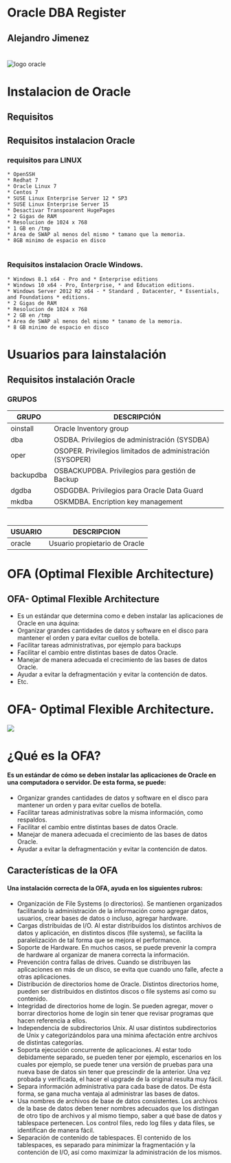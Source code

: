 # Oracle DBA Register 
## Alejandro Jimenez   
# 
![logo oracle](https://cdn.ttgtmedia.com/visuals/German/article/Oracle-Open-World-Hero.jpg
)



# Instalacion de Oracle

## Requisitos
## Requisitos instalacion Oracle

### requisitos para LINUX
    * OpenSSH
    * Redhat 7
    * Oracle Linux 7
    * Centos 7
    * SUSE Linux Enterprise Server 12 * SP3
    * SUSE Linux Enterprise Server 15
    * Desactivar Transpoarent HugePages
    * 2 Gigas de RAM
    * Resolucion de 1024 x 768
    * 1 GB en /tmp
    * Area de SWAP al menos del mismo * tamano que la memoria.
    * 8GB minimo de espacio en disco

#  

### Requisitos instalacion Oracle Windows.

    * Windows 8.1 x64 - Pro and * Enterprise editions
    * Windows 10 x64 - Pro, Enterprise, * and Education editions.
    * Windows Server 2012 R2 x64 - * Standard , Datacenter, * Essentials, and Foundations * editions.
    * 2 Gigas de RAM
    * Resolucion de 1024 x 768
    * 2 GB en /tmp
    * Area de SWAP al menos del mismo * tanamo de la memoria.
    * 8 GB minimo de espacio en disco

 # 


# Usuarios para lainstalación

## Requisitos instalación Oracle
### GRUPOS

|GRUPO       |  DESCRIPCIÓN |
|------------|------------------------|
|oinstall | Oracle Inventory group| 
|dba        | OSDBA. Privilegios de administración (SYSDBA)|
|oper       | OSOPER. Privilegios limitados de administración (SYSOPER)|
| backupdba | OSBACKUPDBA. Privilegios para gestión de Backup|
| dgdba     | OSDGDBA. Privilegios para Oracle Data Guard |
| mkdba     | OSKMDBA. Encription key management |

#

| USUARIO   | DESCRIPCION       |
|-----------|---------------------------|
| oracle    | Usuario propietario de Oracle |


# 

# OFA (Optimal Flexible Architecture)

## OFA- Optimal Flexible Architecture

+ Es un estándar que determina como e deben instalar las aplicaciones de Oracle en una áquina:
+ Organizar grandes cantidades de datos y software en el disco para mantener el orden y para evitar cuellos de botella.
+ Facilitar tareas administrativas, por ejemplo para backups
+ Facilitar el cambio entre distintas bases de datos Oracle.
+ Manejar de manera adecuada el crecimiento de las bases de datos Oracle.
+ Ayudar a evitar la defragmentación y evitar la contención de datos.
+ Etc.


# OFA- Optimal Flexible Architecture.
![](https://1.bp.blogspot.com/-HnYOX-k8sss/TZccdpcyw9I/AAAAAAAAGOE/g6y7P8Cw8F0/s1600/soa_dir.png)


# ¿Qué es la OFA?
#### Es un estándar de cómo se deben instalar las aplicaciones de Oracle en una computadora o servidor. De esta forma, se puede:

+ Organizar grandes cantidades de datos y software en el disco para mantener un orden y para evitar cuellos de botella.
+ Facilitar tareas administrativas sobre la misma información, como respaldos.
+ Facilitar el cambio entre distintas bases de datos Oracle.
+ Manejar de manera adecuada el crecimiento de las bases de datos Oracle.
+ Ayudar a evitar la defragmentación y evitar la contención de datos.

##  Características de la OFA
#### Una instalación correcta de la OFA, ayuda en los siguientes rubros:

+ Organización de File Systems (o directorios). Se mantienen organizados facilitando la administración de la información como agregar datos, usuarios, crear bases de datos o incluso, agregar hardware.
+ Cargas distribuidas de I/O. Al estar distribuidos los distintos archivos de datos y aplicación, en distintos discos (file systems), se facilita la paralelización de tal forma que se mejora el performance.
+ Soporte de Hardware. En muchos casos, se puede prevenir la compra de hardware al organizar de manera correcta la información.
+ Prevención contra fallas de drives. Cuando se distribuyen las aplicaciones en más de un disco, se evita que cuando uno falle, afecte a otras aplicaciones.
+ Distribución de directorios home de Oracle. Distintos directorios home, pueden ser distribuidos en distintos discos o file systems así como su contenido.
+ Integridad de directorios home de login. Se pueden agregar, mover o borrar directorios home de login sin tener que revisar programas que hacen referencia a ellos.
+ Independencia de subdirectorios Unix. Al usar distintos subdirectorios de Unix y categorizándolos para una mínima afectación entre archivos de distintas categorías.
+ Soporta ejecución concurrente de aplicaciones. Al estar todo debidamente separado, se pueden tener por ejemplo, escenarios en los cuales por ejemplo, se puede tener una versión de pruebas para una nueva base de datos sin tener que prescindir de la anterior. Una vez probada y verificada, el hacer el upgrade de la original resulta muy fácil.
+ Separa información administrativa para cada base de datos. De ésta forma, se gana mucha ventaja al administrar las bases de datos.
+ Usa nombres de archivos de base de datos consistentes. Los archivos de la base de datos deben tener nombres adecuados que los distingan de otro tipo de archivos y al mismo tiempo, saber a qué base de datos y tablespace pertenecen. Los control files, redo log files y data files, se identifican de manera fácil.
+ Separación de contenido de tablespaces. El contenido de los tablespaces, es separado para minimizar la fragmentación y la contención de I/O, así como maximizar la administración de los mismos.

# 

